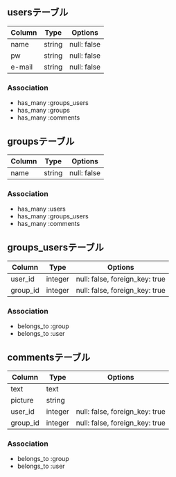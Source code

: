 ## usersテーブル

|Column|Type|Options|
|------|----|-------|
|name|string|null: false|
|pw|string|null: false|
|e-mail|string|null: false|

### Association
- has_many :groups_users
- has_many :groups
- has_many :comments

## groupsテーブル

|Column|Type|Options|
|------|----|-------|
|name|string|null: false|

### Association
- has_many :users
- has_many :groups_users
- has_many :comments


## groups_usersテーブル

|Column|Type|Options|
|------|----|-------|
|user_id|integer|null: false, foreign_key: true|
|group_id|integer|null: false, foreign_key: true|

### Association
- belongs_to :group
- belongs_to :user

## commentsテーブル
|Column|Type|Options|
|------|----|-------|
|text|text|
|picture|string|
|user_id|integer|null: false, foreign_key: true|
|group_id|integer|null: false, foreign_key: true|
### Association
- belongs_to :group
- belongs_to :user